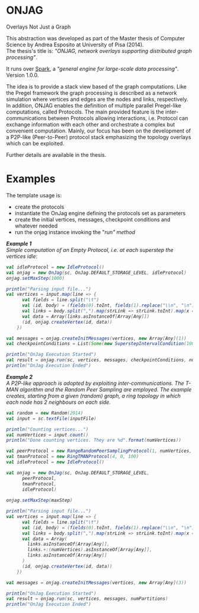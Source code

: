 ONJAG
=====

Overlays Not Just a Graph

This abstraction was developed as part of the Master thesis of Computer Science by Andrea Esposito at University of Pisa (2014). <br/>
The thesis's title is: <i>"ONJAG, network overlays supporting distributed graph processing"</i>.

It runs over <a href="https://github.com/apache/spark">Spark</a>, a <i>"general engine for large-scale data processing"</i>. Version 1.0.0.

The idea is to provide a stack view based of the graph computations. Like the Pregel framework the graph processing is described as a network simulation where vertices and edges are the nodes and links, respectively. In addition, ONJAG enables the definition of multiple parallel Pregel-like computations, called Protocols. The main provided feature is the inter-communications between Protocols allowing interactions, i.e. Protocol can exchange information with each other and orchestrate a complex but convenient computation. Mainly, our focus has been on the development of a P2P-like (Peer-to-Peer) protocol stack emphasizing the topology overlays which can be exploited.

Further details are available in the thesis.

Examples
=====

The template usage is:
- create the protocols
- instantiate the OnJag engine defining the protocols set as parameters
- create the initial vertices, messages, checkpoint conditions and whatever needed
- run the onjag instance invoking the "<i>run<i>" method

**Example 1**<br/>
Simple computation of an Empty Protocol, i.e. at each superstep the vertices idle:
```scala
val idleProtocol = new IdleProtocol()
val onjag = new OnJag(sc, OnJag.DEFAULT_STORAGE_LEVEL, idleProtocol)
onjag.setMaxStep(1000)

println("Parsing input file...")
val vertices = input.map(line => {
      val fields = line.split("\t")
      val (id, body) = (fields(0).toInt, fields(1).replace("\\n", "\n"))
      val links = body.split(",").map(strLink => strLink.toInt).map(x => x.asInstanceOf[Any])
      val data = Array(links.asInstanceOf[Array[Any]])
      (id, onjag.createVertex(id, data))
    })

val messages = onjag.createInitMessages(vertices, new Array[Any](1))
val checkpointConditions = List(Some(new SuperstepIntervalCondition(100)))

println("OnJag Execution Started")
val result = onjag.run(sc, vertices, messages, checkpointConditions, numPartitions)
println("OnJag Execution Ended")
```

**Example 2**<br/>
A P2P-like approach is adopted by exploiting inter-communications. The T-MAN algorithm and the Random Peer Sampling are employed. The example creates, starting from a given (random) graph, a ring topology in which each node has 2 neighbours on each side.
```scala
val random = new Random(2014)
val input = sc.textFile(inputFile)

println("Counting vertices...")
val numVertices = input.count()
println("Done counting vertices. They are %d".format(numVertices))

val peerProtocol = new RangeRandomPeerSamplingProtocol(1, numVertices, random.nextLong())
val tmanProtocol = new RingTMANProtocol(4, 0, 100)
val idleProtocol = new IdleProtocol()

val onjag = new OnJag(sc, OnJag.DEFAULT_STORAGE_LEVEL,
      peerProtocol,
      tmanProtocol,
      idleProtocol)
      
onjag.setMaxStep(maxStep)

println("Parsing input file...")
val vertices = input.map(line => {
      val fields = line.split("\t")
      val (id, body) = (fields(0).toInt, fields(1).replace("\\n", "\n"))
      val links = body.split(",").map(strLink => strLink.toInt).map(x => x.asInstanceOf[Any])
      val data = Array(
        links.asInstanceOf[Array[Any]],
        links.+:(numVertices).asInstanceOf[Array[Any]],
        links.asInstanceOf[Array[Any]]
      )
      (id, onjag.createVertex(id, data))
    })

val messages = onjag.createInitMessages(vertices, new Array[Any](3))

println("OnJag Execution Started")
val result = onjag.run(sc, vertices, messages, numPartitions)
println("OnJag Execution Ended")
```
